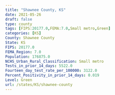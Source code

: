 ```yaml
---
title: "Shawnee County, KS"
date: 2021-05-26
draft: false
type: county
tags: [FIPS:20177.0,FEMA:7.0,Small metro,Green]
categories: [KS]
County: Shawnee County
State: KS
FIPS: 20177.0
FEMA_Region: 7.0
Population: 176875.0
NCHS_Urban_Rural_Classification: Small metro
Tests_in_prior_14_days: 5522.0
Fourteen_day_test_rate_per_100000: 3122.0
Percent_Positivity_in_prior_14_days: 0.019
Level: Green
url: /states/KS/shawnee-county
---
```



